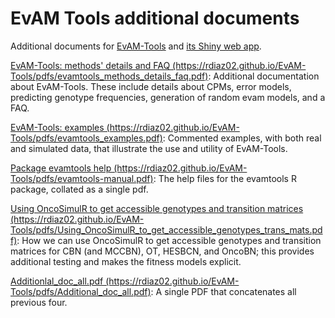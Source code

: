 # EvAM Tools additional documents

<p>Additional documents for  <a href="https://github.com/rdiaz02/EvAM-Tools">EvAM-Tools</a> and <a href=" https://www.iib.uam.es/evamtools/">its Shiny web app</a>.</p>


<p><a href="https://rdiaz02.github.io/EvAM-Tools/pdfs/evamtools_methods_details_faq.pdf">EvAM-Tools: methods' details and FAQ (https://rdiaz02.github.io/EvAM-Tools/pdfs/evamtools_methods_details_faq.pdf)</a>: Additional  documentation about EvAM-Tools. These include details about CPMs, error models, predicting genotype frequencies, generation of random evam models, and a FAQ.</p>


<p><a href="https://rdiaz02.github.io/EvAM-Tools/pdfs/evamtools_examples.pdf">EvAM-Tools: examples (https://rdiaz02.github.io/EvAM-Tools/pdfs/evamtools_examples.pdf)</a>: Commented examples, with both real and simulated data, that illustrate the use and utility of EvAM-Tools.</p>




<p><a href="https://rdiaz02.github.io/EvAM-Tools/pdfs/evamtools-manual.pdf">Package evamtools help (https://rdiaz02.github.io/EvAM-Tools/pdfs/evamtools-manual.pdf)</a>: The help files for the evamtools R package, collated as a single pdf.</p>


<p><a href="https://rdiaz02.github.io/EvAM-Tools/pdfs/Using_OncoSimulR_to_get_accessible_genotypes_trans_mats.pdf">Using OncoSimulR to get accessible genotypes and transition matrices (https://rdiaz02.github.io/EvAM-Tools/pdfs/Using_OncoSimulR_to_get_accessible_genotypes_trans_mats.pdf)</a>: How we can use OncoSimulR to get accessible genotypes and transition matrices for CBN (and MCCBN), OT, HESBCN, and OncoBN; this provides additional testing and makes the fitness models explicit.</p>



<p> <a href="https://rdiaz02.github.io/EvAM-Tools/pdfs/Additional_doc_all.pdf">Additionlal_doc_all.pdf (https://rdiaz02.github.io/EvAM-Tools/pdfs/Additional_doc_all.pdf)</a>: A single PDF that concatenates all previous four. </p>



<!-- Tools for evolutionary accumulation, or event accumulation, models (mainly cancer progression models). -->


<!-- Go to https://rdiaz02.github.io/EvAM-Tools/pdfs/Additional_doc_all.pdf to get a PDF with additional documentation for EvAM-Tools and its Shiny web app. -->

